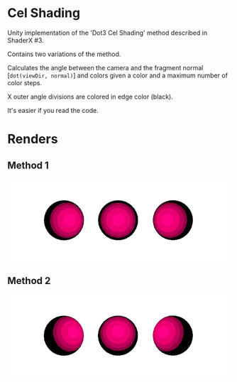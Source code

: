 # Cel Shading

Unity implementation of the 'Dot3 Cel Shading' method described in ShaderX #3.

Contains two variations of the method.

Calculates the angle between the camera and the fragment normal [`dot(viewDir, normal)`] and colors given a color and a maximum number of color steps. 


X outer angle divisions are colored in edge color (black).

It's easier if you read the code.

# Renders

## Method 1
![Bubble](Renders/Cel1.png "Render.png")
## Method 2
![Bubble](Renders/Cel2.png "Render.png")

